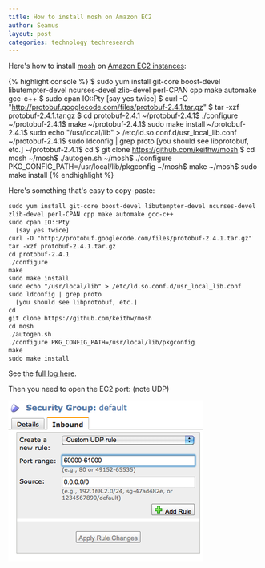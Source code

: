 ```yaml
---
title: How to install mosh on Amazon EC2
author: Seamus
layout: post
categories: technology techresearch
---
```


Here's how to install [mosh](http://mosh.mit.edu/) on [Amazon EC2 instances](http://aws.amazon.com/ec2/):

<!-- more start -->

{% highlight console %}
$ sudo yum install git-core boost-devel libutempter-devel ncurses-devel zlib-devel perl-CPAN cpp make automake gcc-c++
$ sudo cpan IO::Pty
  [say yes twice]
$ curl -O "http://protobuf.googlecode.com/files/protobuf-2.4.1.tar.gz"
$ tar -xzf protobuf-2.4.1.tar.gz 
$ cd protobuf-2.4.1
~/protobuf-2.4.1$ ./configure 
~/protobuf-2.4.1$ make
~/protobuf-2.4.1$ sudo make install
~/protobuf-2.4.1$ sudo echo "/usr/local/lib" > /etc/ld.so.conf.d/usr_local_lib.conf
~/protobuf-2.4.1$ sudo ldconfig | grep proto
  [you should see libprotobuf, etc.]
~/protobuf-2.4.1$ cd
$ git clone https://github.com/keithw/mosh
$ cd mosh
~/mosh$ ./autogen.sh 
~/mosh$ ./configure PKG_CONFIG_PATH=/usr/local/lib/pkgconfig
~/mosh$ make
~/mosh$ sudo make install
{% endhighlight %}

Here's something that's easy to copy-paste:

    sudo yum install git-core boost-devel libutempter-devel ncurses-devel zlib-devel perl-CPAN cpp make automake gcc-c++
    sudo cpan IO::Pty
      [say yes twice]
    curl -O "http://protobuf.googlecode.com/files/protobuf-2.4.1.tar.gz"
    tar -xzf protobuf-2.4.1.tar.gz 
    cd protobuf-2.4.1
    ./configure 
    make
    sudo make install
    sudo echo "/usr/local/lib" > /etc/ld.so.conf.d/usr_local_lib.conf
    sudo ldconfig | grep proto
      [you should see libprotobuf, etc.]
    cd
    git clone https://github.com/keithw/mosh
    cd mosh
    ./autogen.sh 
    ./configure PKG_CONFIG_PATH=/usr/local/lib/pkgconfig
    make
    sudo make install

See the [full log here](/images/2012-04-14-how-to-install-mosh-on-amazon-ec2/my.log).

Then you need to open the EC2 port: (note UDP)

![Opening ports 60000-61000](/images/2012-04-14-how-to-install-mosh-on-amazon-ec2/open-firewall-for-mosh.png)

<!-- more end -->
